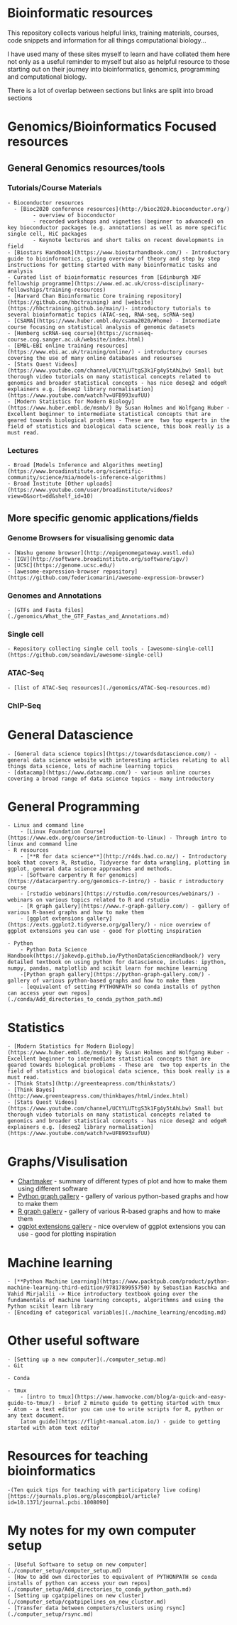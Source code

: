 # Bioinformatic resources

This repository collects various helpful links, training materials, courses, code snippets and information for all things computational biology...

I have used many of these sites myself to learn and have collated them here not only as a useful reminder to  myself but also as helpful resource to those starting out on their journey into bioinformatics, genomics, programming and computational biology.

There is a lot of overlap between sections but links are split into broad sections

# Genomics/Bioinformatics Focused resources

## General Genomics resources/tools

### Tutorials/Course Materials
    - Bioconductor resources
      - [Bioc2020 conference resources](http://bioc2020.bioconductor.org/)
            - overview of bioconductor
            - recorded workshops and vignettes (beginner to advanced) on key bioconductor packages (e.g. annotations) as well as more specific single cell, HiC packages
            - Keynote lectures and short talks on recent developments in field
    - [Biostars Handbook](https://www.biostarhandbook.com/) - Introductory guide to bioinformatics, giving overview of theory and step by step instructions for getting started with many bioinformatic tasks and analysis
    - Curated list of bioinformatic resources from [Edinburgh XDF fellowship programme](https://www.ed.ac.uk/cross-disciplinary-fellowships/training-resources)
    - [Harvard Chan Bioinformatic Core training repository](https://github.com/hbctraining) and [website](https://hbctraining.github.io/main/)- introductory tutorials to several bioinformatic topics (ATAC-seq, RNA-seq, scRNA-seq)
    - [CSAMA[(https://www.huber.embl.de/csama2020/#home) - Intermediate course focusing on statistical analysis of genomic datasets
    - [Hemberg scRNA-seq course](https://scrnaseq-course.cog.sanger.ac.uk/website/index.html)
    - [EMBL-EBI online training resources](https://www.ebi.ac.uk/training/online/) - introductory courses covering the use of many online databases and resourses
    - [Stats Quest Videos](https://www.youtube.com/channel/UCtYLUTtgS3k1Fg4y5tAhLbw) Small but thorough video tutorials on many statistical concepts related to genomics and broader statistical concepts - has nice deseq2 and edgeR explainers e.g. [deseq2 library normalisation](https://www.youtube.com/watch?v=UFB993xufUU)
    - [Modern Statistics for Modern Biology](https://www.huber.embl.de/msmb/) By Susan Holmes and Wolfgang Huber - Excellent beginner to intermediate statistical concepts that are geared towards biological problems - These are  two top experts in the field of statistics and biological data science, this book really is a must read.

  ### Lectures
    - Broad [Models Inference and Algorithms meeting](https://www.broadinstitute.org/scientific-community/science/mia/models-inference-algorithms)
    - Broad Institute [Other uploads](https://www.youtube.com/user/broadinstitute/videos?view=0&sort=dd&shelf_id=10)

## More specific genomic applications/fields

  ### Genome Browsers for visualising genomic data
    - [Washu genome browser](http://epigenomegateway.wustl.edu)
    - [IGV](http://software.broadinstitute.org/software/igv/)
    - [UCSC](https://genome.ucsc.edu/)
    - [awesome-expression-browser repository](https://github.com/federicomarini/awesome-expression-browser)

  ### Genomes and Annotations
    - [GTFs and Fasta files](./genomics/What_the_GTF_Fastas_and_Annotations.md)


  ### Single cell
    - Repository collecting single cell tools - [awesome-single-cell](https://github.com/seandavi/awesome-single-cell)

  ### ATAC-Seq
    - [list of ATAC-Seq resources](./genomics/ATAC-Seq-resources.md)

  ### ChIP-Seq

# General Datascience

    - [General data science topics](https://towardsdatascience.com/) - general data science website with interesting articles relating to all things data science, lots of machine learning topics
    - [datacamp](https://www.datacamp.com/) - various online courses covering a broad range of data science topics - many introductory

# General Programming
    - Linux and command line
        - [Linux Foundation Course](https://www.edx.org/course/introduction-to-linux) - Through intro to linux and command line
    - R resources
        - [**R for data science**](http://r4ds.had.co.nz/) - Introductory book that covers R, Rstudio, Tidyverse for data wrangling, plotting in ggplot, general data science approaches and methods.
        - [Software carpentry R for genomics](https://datacarpentry.org/genomics-r-intro/) - basic r introductory course
        - [rstudio webinars](https://rstudio.com/resources/webinars/) - webinars on various topics related to R and rstudio
        - [R graph gallery](https://www.r-graph-gallery.com/) - gallery of various R-based graphs and how to make them
        - [ggplot extensions gallery](https://exts.ggplot2.tidyverse.org/gallery/) - nice overview of ggplot extensions you can use - good for plotting inspiration

    - Python
        - Python Data Science Handbook(https://jakevdp.github.io/PythonDataScienceHandbook/) very detailed textbook on using python for datascience, includes: ipython, numpy, pandas, matplotlib and scikit learn for machine learning
        -[Python graph gallery](https://python-graph-gallery.com/) - gallery of various python-based graphs and how to make them
        - [equivalent of setting PYTHONPATH so conda installs of python can access your own repos](./conda/Add_directories_to_conda_python_path.md)

# Statistics
    - [Modern Statistics for Modern Biology](https://www.huber.embl.de/msmb/) By Susan Holmes and Wolfgang Huber - Excellent beginner to intermediate statistical concepts that are geared towards biological problems - These are  two top experts in the field of statistics and biological data science, this book really is a must read.
    - [Think Stats](http://greenteapress.com/thinkstats/)
    - [Think Bayes](http://www.greenteapress.com/thinkbayes/html/index.html)
    - [Stats Quest Videos](https://www.youtube.com/channel/UCtYLUTtgS3k1Fg4y5tAhLbw) Small but thorough video tutorials on many statistical concepts related to genomics and broader statistical concepts - has nice deseq2 and edgeR explainers e.g. [deseq2 library normalisation](https://www.youtube.com/watch?v=UFB993xufUU)

# Graphs/Visulisation
  - [Chartmaker](https://chartmaker.visualisingdata.com/) - summary of different types of plot and how to make them using different software
  - [Python graph gallery](https://python-graph-gallery.com/) - gallery of various python-based graphs and how to make them
  - [R graph gallery](https://www.r-graph-gallery.com/) - gallery of various R-based graphs and how to make them
  - [ggplot extensions gallery](https://exts.ggplot2.tidyverse.org/gallery/) - nice overview of ggplot extensions you can use - good for plotting inspiration

# Machine learning
    - [**Python Machine Learning](https://www.packtpub.com/product/python-machine-learning-third-edition/9781789955750) by Sebastian Raschka and Vahid Mirjalili -> Nice introductory textbook going over the fundamentals of machine learning concepts, algorithmns and using the Python scikit learn library
    - [Encoding of categorical variables](./machine_learning/encoding.md)

# Other useful software
    - [Setting up a new computer](./computer_setup.md)
    - Git

    - Conda

    - tmux
        - [intro to tmux](https://www.hamvocke.com/blog/a-quick-and-easy-guide-to-tmux/) - brief 2 minute guide to getting started with tmux
    - Atom - a text editor you can use to write scripts for R, python or any text document.
        [atom guide](https://flight-manual.atom.io/) - guide to getting started with atom text editor

# Resources for teaching bioinformatics
    -(Ten quick tips for teaching with participatory live coding)[https://journals.plos.org/ploscompbiol/article?id=10.1371/journal.pcbi.1008090]

# My notes for my own computer setup
    - [Useful Software to setup on new computer](./computer_setup/computer_setup.md)
    - [How to add own directories to equivalent of PYTHONPATH so conda installs of python can access your own repos](./computer_setup/Add_directories_to_conda_python_path.md)
    - [Setting up cgatpipelines on new cluster](./computer_setup/cgatpipelines_on_new_cluster.md)
    - [Transfer data between computers/clusters using rsync](./computer_setup/rsync.md)
